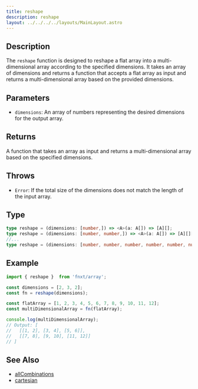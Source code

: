 ```yaml
---
title: reshape
description: reshape
layout: ../../../../layouts/MainLayout.astro
---
```


## Description
The `reshape` function is designed to reshape a flat array into a multi-dimensional array according to the specified dimensions. It takes an array of dimensions and returns a function that accepts a flat array as input and returns a multi-dimensional array based on the provided dimensions.

## Parameters
- `dimensions`: An array of numbers representing the desired dimensions for the output array.

## Returns
A function that takes an array as input and returns a multi-dimensional array based on the specified dimensions.

## Throws
- `Error`: If the total size of the dimensions does not match the length of the input array.

## Type

```ts
type reshape = (dimensions: [number,]) => <A>(a: A[]) => [A][];
type reshape = (dimensions: [number, number,]) => <A>(a: A[]) => [A][][];
//...
type reshape = (dimensions: [number, number, number, number, number, number, number, number]) =>  <A>(a: A[]) => [A][][][][][][][][];
```

## Example

```typescript
import { reshape }  from 'fnxt/array';

const dimensions = [2, 3, 2];
const fn = reshape(dimensions);

const flatArray = [1, 2, 3, 4, 5, 6, 7, 8, 9, 10, 11, 12];
const multiDimensionalArray = fn(flatArray);

console.log(multiDimensionalArray);
// Output: [
//   [[1, 2], [3, 4], [5, 6]],
//   [[7, 8], [9, 10], [11, 12]]
// ]
```


## See Also

- [allCombinations](./allCombinations)
- [cartesian](./cartesian)